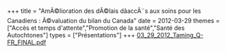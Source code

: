+++
title = "AmÃ©lioration des dÃ©lais dâaccÃ¨s aux soins pour les Canadiens : Ã©valuation du bilan du Canada"
date = 2012-03-29
themes = ["Accès et temps d'attente","Promotion de la santé","Santé des Autochtones"]
types = ["Présentations"]
+++
[03_29_2012_Taming_Q-FR_FINAL.pdf](/files/03_29_2012_Taming_Q-FR_FINAL.pdf)
